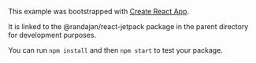 This example was bootstrapped with [Create React App](https://github.com/facebook/create-react-app).

It is linked to the @randajan/react-jetpack package in the parent directory for development purposes.

You can run `npm install` and then `npm start` to test your package.
